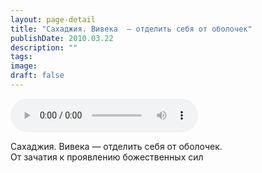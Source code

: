 ```yaml
---
layout: page-detail
title: "Сахаджия. Вивека  — отделить себя от оболочек"
publishDate: 2010.03.22
description: ""
tags:
image:
draft: false
---
```


<audio title="2010.03.22 - Сахаджия. Вивека  — отделить себя от оболочек.mp3" src="/upload/iblock/b5e/b5e427b31a55d698b64fa874531fde63.mp3" controls=""></audio>

 Сахаджия. Вивека — отделить себя от оболочек.  
 От зачатия к проявлению божественных сил   

  
